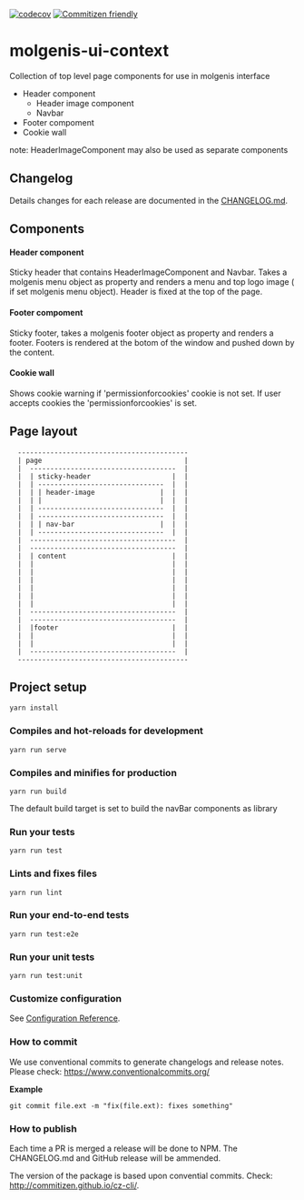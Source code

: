 [![codecov](https://codecov.io/gh/molgenis/molgenis-js-i18n/branch/master/graph/badge.svg)](https://codecov.io/gh/molgenis/molgenis-js-i18n)
[![Commitizen friendly](https://img.shields.io/badge/commitizen-friendly-brightgreen.svg)](http://commitizen.github.io/cz-cli/)

# molgenis-ui-context

Collection of top level page components for use in molgenis interface

- Header component
  - Header image component
  - Navbar
- Footer compoment
- Cookie wall 

note: HeaderImageComponent may also be used as separate components

## Changelog
Details changes for each release are documented in the [CHANGELOG.md](https://github.com/molgenis/molgenis-ui-context/blob/master/CHANGELOG.md).

## Components

#### Header component

Sticky header that contains HeaderImageComponent and Navbar.
Takes a molgenis menu object as property and renders a menu and top logo image ( if set molgenis menu object). Header is fixed at the top of the page.

#### Footer compoment

Sticky footer, takes a molgenis footer object as property and renders a footer.
Footers is rendered at the botom of the window and pushed down by the content.

#### Cookie wall
Shows cookie warning if 'permissionforcookies' cookie is not set. If user accepts cookies the 'permissionforcookies' is set. 

## Page layout

      ------------------------------------------
      | page                                   |
      |  ------------------------------------  |
      |  | sticky-header                    |  |
      |  | -------------------------------  |  |
      |  | | header-image                |  |  |
      |  | |                             |  |  |
      |  | -------------------------------  |  |
      |  | -------------------------------  |  |
      |  | | nav-bar                     |  |  |
      |  | -------------------------------  |  |
      |  ------------------------------------  |
      |  ------------------------------------  |
      |  | content                          |  |
      |  |                                  |  |
      |  |                                  |  |
      |  |                                  |  |
      |  |                                  |  |
      |  |                                  |  |
      |  |                                  |  |
      |  ------------------------------------  |
      |  ------------------------------------  |
      |  |footer                            |  |
      |  |                                  |  |
      |  |                                  |  |
      |  ------------------------------------  |
      ------------------------------------------
 

## Project setup
```
yarn install
```

### Compiles and hot-reloads for development
```
yarn run serve
```

### Compiles and minifies for production
```
yarn run build
```

The default build target is set to build the navBar components as library

### Run your tests
```
yarn run test
```

### Lints and fixes files
```
yarn run lint
```

### Run your end-to-end tests
```
yarn run test:e2e
```

### Run your unit tests
```
yarn run test:unit
```

### Customize configuration
See [Configuration Reference](https://cli.vuejs.org/config/).

### How to commit
We use conventional commits to generate changelogs and release notes. Please check: https://www.conventionalcommits.org/

**Example**
```
git commit file.ext -m "fix(file.ext): fixes something"
```

### How to publish
Each time a PR is merged a release will be done to NPM. The CHANGELOG.md and GitHub release will be ammended. 

The version of the package is based upon convential commits. Check: http://commitizen.github.io/cz-cli/.

